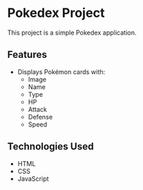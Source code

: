 # Pokedex Project

This project is a simple Pokedex application.

## Features

- Displays Pokémon cards with:
  - Image
  - Name
  - Type
  - HP
  - Attack
  - Defense
  - Speed

## Technologies Used

- HTML
- CSS
- JavaScript
